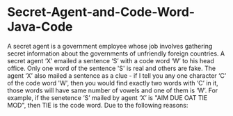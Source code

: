 # Secret-Agent-and-Code-Word-Java-Code
A secret agent is a government employee whose job involves gathering secret information about the governments of unfriendly foreign countries. A secret agent ‘X’ emailed a sentence ‘S’ with a code word ‘W’ to his head office. Only one word of the sentence 'S' is real and others are fake. The agent ‘X’ also mailed a sentence as a clue - if I tell you any one character ‘C’ of the code word 'W', then you would find exactly two words with ‘C’ in it, those words will have same number of vowels and one of them is ‘W’. For example, if the senetence ‘S’ mailed by agent ‘X’ is "AIM DUE OAT TIE MOD", then TIE is the code word. Due to the following reasons:
